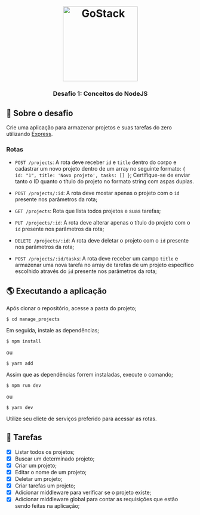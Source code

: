 <h1 align="center">
    <img alt="GoStack" src="https://rocketseat-cdn.s3-sa-east-1.amazonaws.com/bootcamp-header.png" width="200px" />
</h1>

<h3 align="center">
  Desafio 1: Conceitos do NodeJS
</h3>

## 🚀 Sobre o desafio

Crie uma aplicação para armazenar projetos e suas tarefas do zero utilizando [Express](https://expressjs.com/pt-br/).

### Rotas

- `POST /projects`: A rota deve receber `id` e `title` dentro do corpo e cadastrar um novo projeto dentro de um array no seguinte formato: `{ id: "1", title: 'Novo projeto', tasks: [] }`; Certifique-se de enviar tanto o ID quanto o título do projeto no formato string com aspas duplas.

- `POST /projects/:id`: A rota deve mostar apenas o projeto com o `id` presente nos parâmetros da rota;

- `GET /projects`: Rota que lista todos projetos e suas tarefas;

- `PUT /projects/:id`: A rota deve alterar apenas o título do projeto com o `id` presente nos parâmetros da rota;

- `DELETE /projects/:id`: A rota deve deletar o projeto com o `id` presente nos parâmetros da rota;

- `POST /projects/:id/tasks`: A rota deve receber um campo `title` e armazenar uma nova tarefa no array de tarefas de um projeto específico escolhido através do `id` presente nos parâmetros da rota;

## 🌎 Executando a aplicação

Após clonar o repositório, acesse a pasta do projeto;

```
$ cd manage_projects
```

Em seguida, instale as dependências;

```
$ npm install
```

ou

```
$ yarn add
```

Assim que as dependências forrem instaladas, execute o comando;

```
$ npm run dev
```

ou

```
$ yarn dev
```

Utilize seu cliete de serviços preferido para acessar as rotas.

## 📡 Tarefas

- [x] Listar todos os projetos;
- [x] Buscar um determinado projeto;
- [x] Criar um projeto;
- [x] Editar o nome de um projeto;
- [x] Deletar um projeto;
- [x] Criar tarefas um projeto;
- [x] Adicionar middleware para verificar se o projeto existe;
- [x] Adicionar middleware global para contar as requisições que estão sendo feitas na aplicação;
